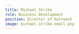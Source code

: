 ```yaml
---
title: Michael Strike
role: Business Development
position: Director of Outreach
image: michael-strike.small.png
---
```

